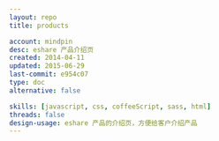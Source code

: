 ```yaml
---
layout: repo
title: products

account: mindpin
desc: eshare 产品介绍页
created: 2014-04-11
updated: 2015-06-29
last-commit: e954c07
type: doc
alternative: false

skills: [javascript, css, coffeeScript, sass, html]
threads: false
design-usage: eshare 产品的介绍页，方便给客户介绍产品
---
```

